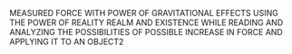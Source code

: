 MEASURED FORCE WITH POWER OF GRAVITATIONAL EFFECTS USING THE POWER OF REALITY REALM AND EXISTENCE WHILE READING AND ANALYZING THE POSSIBILITIES OF POSSIBLE INCREASE IN FORCE AND APPLYING IT TO AN OBJECT2
